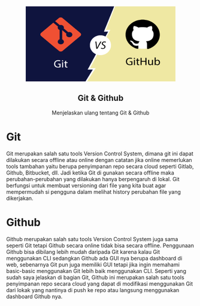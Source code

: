 <!-- PROJECT LOGO -->
<br />
<p align="center">
  <img src="git-vs-github.png" alt="Logo" width="400" height="200">
  <h2 align="center">Git & Github</h2>
  <p align="center">
    Menjelaskan ulang tentang Git & Github
  </p>
</p>

# Git

Git merupakan salah satu tools Version Control System, dimana git ini dapat dilakukan secara offline atau online dengan catatan jika online memerlukan tools tambahan yaitu berupa penyimpanan repo secara cloud seperti Gitlab, Github, Bitbucket, dll. Jadi ketika Git di gunakan secara offline maka perubahan-perubahan yang dilakukan hanya berpengaruh di lokal. Git berfungsi untuk membuat versioning dari file yang kita buat agar mempermudah si pengguna dalam melihat history perubahan file yang dikerjakan.

# Github

Github merupakan salah satu tools Version Control System juga sama seperti Git tetapi Github secara online tidak bisa secara offline. Penggunaan Github bisa dibilang lebih mudah daripada Git karena kalau Git menggunakan CLI sedangkan Github ada GUI nya berupa dashboard di web, sebenarnya Git pun juga memiliki GUI tetapi jika ingin memahami basic-basic menggunakan Git lebih baik menggunakan CLI. Seperti yang sudah saya jelaskan di bagian Git, Github ini merupakan salah satu tools penyimpanan repo secara cloud yang dapat di modifikasi menggunakan Git dari lokak yang nantinya di push ke repo atau langsung menggunakan dashboard Github nya.
